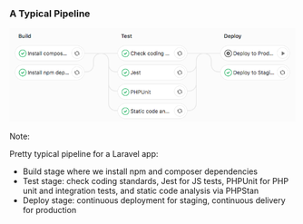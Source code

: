 <!-- .slide: data-background-color="#fafafa" -->

### A Typical Pipeline

![A GitLab pipeline, describing 8 jobs across three stages (build, test, and deploy)](resources/pipeline.png)

Note:

Pretty typical pipeline for a Laravel app:

- Build stage where we install npm and composer dependencies
- Test stage: check coding standards, Jest for JS tests, PHPUnit for PHP unit and integration tests, and static code analysis via PHPStan
- Deploy stage: continuous deployment for staging, continuous delivery for production
